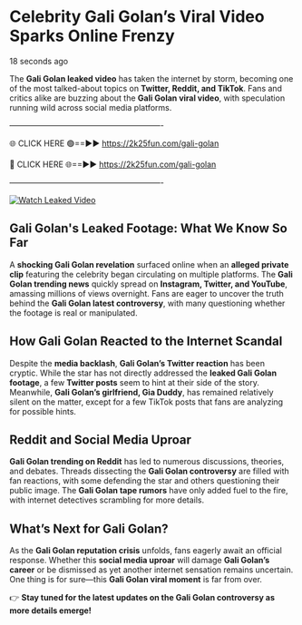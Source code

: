 # Celebrity Gali Golan’s Viral Video Sparks Online Frenzy

18 seconds ago

The **Gali Golan leaked video** has taken the internet by storm, becoming one of the most talked-about topics on **Twitter, Reddit, and TikTok**. Fans and critics alike are buzzing about the **Gali Golan viral video**, with speculation running wild across social media platforms.

———————————————————-

🌐 CLICK HERE 🟢==►► https://2k25fun.com/gali-golan

🔴 CLICK HERE 🌐==►► https://2k25fun.com/gali-golan

———————————————————-

[![Watch Leaked Video](https://miro.medium.com/v2/resize:fit:828/format:webp/1*cilzJN44JGOrTw9NJCrNHA.gif "Watch Leaked Video")](https://2k25fun.com/gali-golan)

## **Gali Golan's Leaked Footage: What We Know So Far**  
A **shocking Gali Golan revelation** surfaced online when an **alleged private clip** featuring the celebrity began circulating on multiple platforms. The **Gali Golan trending news** quickly spread on **Instagram, Twitter, and YouTube**, amassing millions of views overnight. Fans are eager to uncover the truth behind the **Gali Golan latest controversy**, with many questioning whether the footage is real or manipulated.  

## **How Gali Golan Reacted to the Internet Scandal**  
Despite the **media backlash**, **Gali Golan’s Twitter reaction** has been cryptic. While the star has not directly addressed the **leaked Gali Golan footage**, a few **Twitter posts** seem to hint at their side of the story. Meanwhile, **Gali Golan’s girlfriend, Gia Duddy**, has remained relatively silent on the matter, except for a few TikTok posts that fans are analyzing for possible hints.  

## **Reddit and Social Media Uproar**  
**Gali Golan trending on Reddit** has led to numerous discussions, theories, and debates. Threads dissecting the **Gali Golan controversy** are filled with fan reactions, with some defending the star and others questioning their public image. The **Gali Golan tape rumors** have only added fuel to the fire, with internet detectives scrambling for more details.  

## **What’s Next for Gali Golan?**  
As the **Gali Golan reputation crisis** unfolds, fans eagerly await an official response. Whether this **social media uproar** will damage **Gali Golan’s career** or be dismissed as yet another internet sensation remains uncertain. One thing is for sure—this **Gali Golan viral moment** is far from over.  

👉 **Stay tuned for the latest updates on the Gali Golan controversy as more details emerge!**  